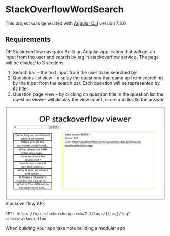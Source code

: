 # StackOverflowWordSearch

This project was generated with [Angular CLI](https://github.com/angular/angular-cli) version 7.3.0.

## Requirements

OP Stackoverflow navigator
Build an Angular application that will get an input from the user and search by tag in stackoverflow service.
The page will be divided to 3 sections.

1. Search bar – the text input from the user to be searched by.
2. Questions list view – display the questions that came up from searching by the input from the search bar.
   Each question will be represented by its title.
3. Question page view – by clicking on question title in the question list the question viewer will display the view count, score and link to the answer.

![task](./src/assets/task.png)
Stackoverflow API:

```
GET: https://api.stackexchange.com/2.2/tags/${tag}/faq?site=stackoverflow
```

When building your app take note building a modular app
